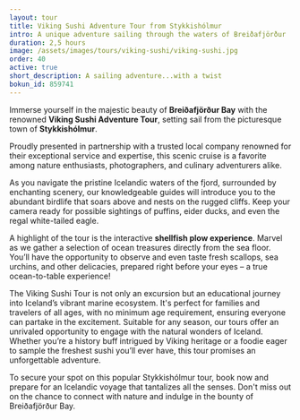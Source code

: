 ```yaml
---
layout: tour
title: Viking Sushi Adventure Tour from Stykkishólmur
intro: A unique adventure sailing through the waters of Breiðafjörður
duration: 2,5 hours
image: /assets/images/tours/viking-sushi/viking-sushi.jpg
order: 40
active: true
short_description: A sailing adventure...with a twist 
bokun_id: 859741
---
```


Immerse yourself in the majestic beauty of **Breiðafjörður Bay** with the renowned **Viking Sushi Adventure Tour**, setting sail from the picturesque town of **Stykkishólmur**.

Proudly presented in partnership with a trusted local company renowned for their exceptional service and expertise, this scenic cruise is a favorite among nature enthusiasts, photographers, and culinary adventurers alike.

As you navigate the pristine Icelandic waters of the fjord, surrounded by enchanting scenery, our knowledgeable guides will introduce you to the abundant birdlife that soars above and nests on the rugged cliffs. Keep your camera ready for possible sightings of puffins, eider ducks, and even the regal white-tailed eagle.

A highlight of the tour is the interactive **shellfish plow experience**. Marvel as we gather a selection of ocean treasures directly from the sea floor. You’ll have the opportunity to observe and even taste fresh scallops, sea urchins, and other delicacies, prepared right before your eyes – a true ocean-to-table experience!

The Viking Sushi Tour is not only an excursion but an educational journey into Iceland’s vibrant marine ecosystem. It's perfect for families and travelers of all ages, with no minimum age requirement, ensuring everyone can partake in the excitement.
Suitable for any season, our tours offer an unrivaled opportunity to engage with the natural wonders of Iceland. Whether you’re a history buff intrigued by Viking heritage or a foodie eager to sample the freshest sushi you’ll ever have, this tour promises an unforgettable adventure.

To secure your spot on this popular Stykkishólmur tour, book now and prepare for an Icelandic voyage that tantalizes all the senses. Don't miss out on the chance to connect with nature and indulge in the bounty of Breiðafjörður Bay.
